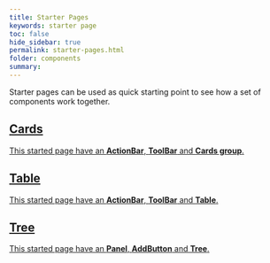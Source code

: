 ```yaml
---
title: Starter Pages
keywords: starter page
toc: false
hide_sidebar: true
permalink: starter-pages.html
folder: components
summary:
---
```


Starter pages can be used as quick starting point to see how a set of components work together.

<div class="tn-card-group">
    <a class="tn-card" role="button" href="cards-starter-page.html" target="_blank">
      <div class="tn-card__content">
           <h2 class="tn-card__header">
               Cards
           </h2>
           <p class="tn-card__description">
               This started page have an <strong>ActionBar</strong>, <strong>ToolBar</strong> and <strong>Cards group</strong>.
           </p>
      </div>
    </a>
    <a class="tn-card" role="button" href="table-starter-page.html" target="_blank">
      <div class="tn-card__content">
           <h2 class="tn-card__header">
               Table
           </h2>
           <p class="tn-card__description">
               This started page have an <strong>ActionBar</strong>, <strong>ToolBar</strong> and <strong>Table</strong>.
           </p>
      </div>
    </a>
    <a class="tn-card" role="button" href="tree-starter-page.html" target="_blank">
      <div class="tn-card__content">
           <h2 class="tn-card__header">
               Tree
           </h2>
           <p class="tn-card__description">
               This started page have an <strong>Panel</strong>, <strong>AddButton</strong> and <strong>Tree</strong>.
           </p>
      </div>
    </a>
</div>
